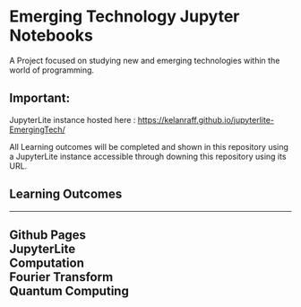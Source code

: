 # Emerging Technology Jupyter Notebooks

A Project focused on studying new and emerging technologies within the world of programming.

## Important:
JupyterLite instance hosted here :
https://kelanraff.github.io/jupyterlite-EmergingTech/

All Learning outcomes will be completed and shown in this repository using a JupyterLite instance accessible through downing this repository using its URL.

## Learning Outcomes  
------  
Github Pages  
JupyterLite  
Computation  
Fourier Transform  
Quantum Computing  
-----  
